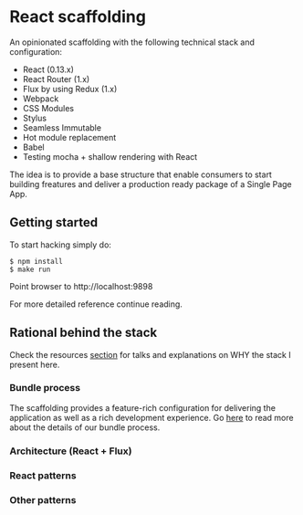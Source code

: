 # React scaffolding

An opinionated scaffolding with the following technical stack and configuration:

* React  (0.13.x)
* React Router (1.x)
* Flux by using Redux (1.x)
* Webpack
* CSS Modules
* Stylus
* Seamless Immutable
* Hot module replacement
* Babel
* Testing mocha + shallow rendering with React

The idea is to provide a base structure that enable consumers to start building freatures and deliver a production ready package of a Single Page App.

## Getting started

To start hacking simply do:

```
$ npm install
$ make run
```
Point browser to http://localhost:9898

For more detailed reference continue reading.

## Rational behind the stack

Check the resources [section](https://github.com/rafaelchiti/react_scaffolding/wiki/resources) for talks and explanations on WHY the stack I present here.

### Bundle process

The scaffolding provides a feature-rich configuration for delivering the application as well as a rich development experience.
Go [here](./WEBPACK.md) to read more about the details of our bundle process.

### Architecture (React + Flux)

### React patterns

### Other patterns
